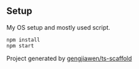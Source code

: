 ## Setup

My OS setup and mostly used script.

```
npm install
npm start
```

Project generated by [gengjiawen/ts-scaffold](https://github.com/gengjiawen/ts-scaffold)
